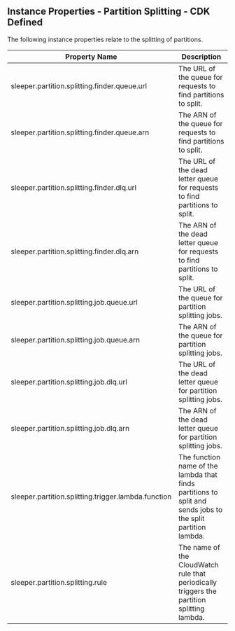 ## Instance Properties - Partition Splitting - CDK Defined

The following instance properties relate to the splitting of partitions.

| Property Name                                       | Description                                                                                                  |
|-----------------------------------------------------|--------------------------------------------------------------------------------------------------------------|
| sleeper.partition.splitting.finder.queue.url        | The URL of the queue for requests to find partitions to split.                                               |
| sleeper.partition.splitting.finder.queue.arn        | The ARN of the queue for requests to find partitions to split.                                               |
| sleeper.partition.splitting.finder.dlq.url          | The URL of the dead letter queue for requests to find partitions to split.                                   |
| sleeper.partition.splitting.finder.dlq.arn          | The ARN of the dead letter queue for requests to find partitions to split.                                   |
| sleeper.partition.splitting.job.queue.url           | The URL of the queue for partition splitting jobs.                                                           |
| sleeper.partition.splitting.job.queue.arn           | The ARN of the queue for partition splitting jobs.                                                           |
| sleeper.partition.splitting.job.dlq.url             | The URL of the dead letter queue for partition splitting jobs.                                               |
| sleeper.partition.splitting.job.dlq.arn             | The ARN of the dead letter queue for partition splitting jobs.                                               |
| sleeper.partition.splitting.trigger.lambda.function | The function name of the lambda that finds partitions to split and sends jobs to the split partition lambda. |
| sleeper.partition.splitting.rule                    | The name of the CloudWatch rule that periodically triggers the partition splitting lambda.                   |
